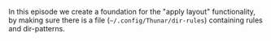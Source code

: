 In this episode we create a foundation for the "apply layout" functionality, by making sure there is a file (`~/.config/Thunar/dir-rules`) containing rules and dir-patterns.
